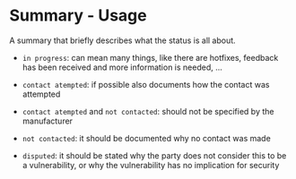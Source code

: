 # Summary - Usage

A summary that briefly describes what the status is all about.

* `in progress`: can mean many things, like there are hotfixes, feedback has been received and more information is needed, ...

* `contact atempted`: if possible also documents how the contact was attempted

* `contact atempted` and `not contacted`: should not be specified by the manufacturer

* `not contacted`: it should be documented why no contact was made

* `disputed`: it should be stated why the party does not consider this to be a vulnerability, or why the vulnerability has no implication for security

